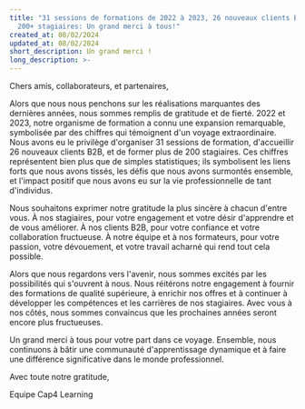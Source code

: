 ```yaml
---
title: "31 sessions de formations de 2022 à 2023, 26 nouveaux clients B2B et
  200+ stagiaires: Un grand merci à tous!"
created_at: 08/02/2024
updated_at: 08/02/2024
short_description: Un grand merci !
long_description: >-
---
```

Chers amis, collaborateurs, et partenaires,




Alors que nous nous penchons sur les réalisations marquantes des dernières années, nous sommes remplis de gratitude et de fierté. 2022 et 2023, notre organisme de formation a connu une expansion remarquable, symbolisée par des chiffres qui témoignent d'un voyage extraordinaire. Nous avons eu le privilège d'organiser 31 sessions de formation, d'accueillir 26 nouveaux clients B2B, et de former plus de 200 stagiaires. Ces chiffres représentent bien plus que de simples statistiques; ils symbolisent les liens forts que nous avons tissés, les défis que nous avons surmontés ensemble, et l'impact positif que nous avons eu sur la vie professionnelle de tant d'individus.




Nous souhaitons exprimer notre gratitude la plus sincère à chacun d'entre vous. À nos stagiaires, pour votre engagement et votre désir d'apprendre et de vous améliorer. À nos clients B2B, pour votre confiance et votre collaboration fructueuse. À notre équipe et à nos formateurs, pour votre passion, votre dévouement, et votre travail acharné qui rend tout cela possible.




Alors que nous regardons vers l'avenir, nous sommes excités par les possibilités qui s'ouvrent à nous. Nous réitérons notre engagement à fournir des formations de qualité supérieure, à enrichir nos offres et à continuer à développer les compétences et les carrières de nos stagiaires. Avec vous à nos côtés, nous sommes convaincus que les prochaines années seront encore plus fructueuses.




Un grand merci à tous pour votre part dans ce voyage. Ensemble, nous continuons à bâtir une communauté d'apprentissage dynamique et à faire une différence significative dans le monde professionnel.




Avec toute notre gratitude,




Equipe Cap4 Learning
